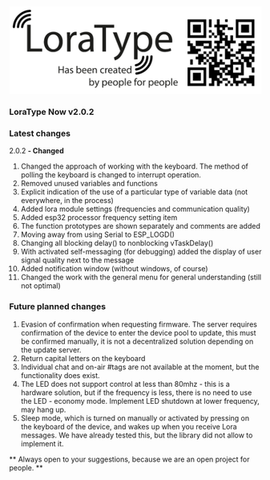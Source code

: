 [![LoraType](https://raw.githubusercontent.com/AutomationArt/LoraType/main/Image/LoraType.png "LoraType")](https://raw.githubusercontent.com/AutomationArt/LoraType/main/Image/LoraType.png "LoraType")

### LoraType Now  v2.0.2

### Latest changes

2.0.2
**- Changed**
1. 	Changed the approach of working with the keyboard. The method of polling the keyboard is changed to interrupt operation.
2. Removed unused variables and functions
3. Explicit indication of the use of a particular type of variable data (not everywhere, in the process)
4. Added lora module settings (frequencies and communication quality)
5. Added esp32 processor frequency setting item 
6. The function prototypes are shown separately and comments are added
7. Moving away from using Serial to ESP_LOGD()
8. Changing all blocking delay() to nonblocking vTaskDelay()
9. With activated self-messaging (for debugging) added the display of user signal quality next to the message
10. Added notification window (without windows, of course)
11. Changed the work with the general menu for general understanding (still not optimal)

### Future planned changes
1. Evasion of confirmation when requesting firmware. The server requires confirmation of the device to enter the device pool to update, this must be confirmed manually, it is not a decentralized solution depending on the update server.
2. Return capital letters on the keyboard
3. Individual chat and on-air #tags are not available at the moment, but the functionality does exist.
4. The LED does not support control at less than 80mhz - this is a hardware solution, but if the frequency is less, there is no need to use the LED - economy mode. Implement LED shutdown at lower frequency, may hang up.
5. Sleep mode, which is turned on manually or activated by pressing on the keyboard of the device, and wakes up when you receive Lora messages. We have already tested this, but the library did not allow to implement it.


** Always open to your suggestions, because we are an open project for people. **